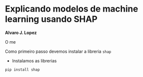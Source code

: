 # Explicando modelos de machine learning usando SHAP

**Alvaro J. Lopez** 

O me


Como primeiro passo devemos instalar a libreria ```shap```

* Instalamos as librerias

```python
pip install shap
```




